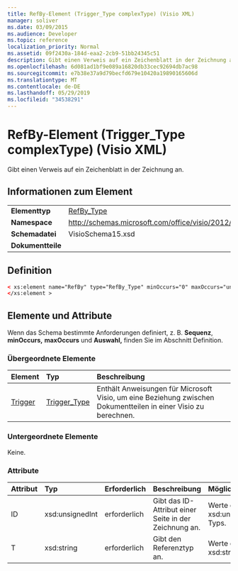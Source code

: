 ```yaml
---
title: RefBy-Element (Trigger_Type complexType) (Visio XML)
manager: soliver
ms.date: 03/09/2015
ms.audience: Developer
ms.topic: reference
localization_priority: Normal
ms.assetid: 09f2430a-184d-eaa2-2cb9-51bb24345c51
description: Gibt einen Verweis auf ein Zeichenblatt in der Zeichnung an.
ms.openlocfilehash: 6d081ad1bf9e089a16820db33cec92694db7ac98
ms.sourcegitcommit: e7b38e37a9d79becfd679e10420a19890165606d
ms.translationtype: MT
ms.contentlocale: de-DE
ms.lasthandoff: 05/29/2019
ms.locfileid: "34538291"
---
```

# <a name="refby-element-trigger_type-complextype-visio-xml"></a>RefBy-Element (Trigger_Type complexType) (Visio XML)

Gibt einen Verweis auf ein Zeichenblatt in der Zeichnung an.
  
## <a name="element-information"></a>Informationen zum Element

|||
|:-----|:-----|
|**Elementtyp** <br/> |[RefBy_Type](refby_type-complextypevisio-xml.md) <br/> |
|**Namespace** <br/> |http://schemas.microsoft.com/office/visio/2012/main  <br/> |
|**Schemadatei** <br/> |VisioSchema15.xsd  <br/> |
|**Dokumentteile** <br/> ||
   
## <a name="definition"></a>Definition

```XML
< xs:element name="RefBy" type="RefBy_Type" minOccurs="0" maxOccurs="unbounded" >
</xs:element >
```

## <a name="elements-and-attributes"></a>Elemente und Attribute

Wenn das Schema bestimmte Anforderungen definiert, z. B. **Sequenz**, **minOccurs,** **maxOccurs** und **Auswahl,** finden Sie im Abschnitt Definition. 
  
### <a name="parent-elements"></a>Übergeordnete Elemente

|**Element**|**Typ**|**Beschreibung**|
|:-----|:-----|:-----|
|[Trigger](trigger-elementvisio-xml.md) <br/> |[Trigger_Type](trigger_type-complextypevisio-xml.md) <br/> |Enthält Anweisungen für Microsoft Visio, um eine Beziehung zwischen Dokumentteilen in einer Visio zu berechnen.  <br/> |

   
### <a name="child-elements"></a>Untergeordnete Elemente

Keine.
  
### <a name="attributes"></a>Attribute

|**Attribut**|**Typ**|**Erforderlich**|**Beschreibung**|**Mögliche Werte**|
|:-----|:-----|:-----|:-----|:-----|
|ID  <br/> |xsd:unsignedInt  <br/> |erforderlich  <br/> |Gibt das ID-Attribut einer Seite in der Zeichnung an.  <br/> |Werte des xsd:unsignedInt-Typs.  <br/> |
|T  <br/> |xsd:string  <br/> |erforderlich  <br/> |Gibt den Referenztyp an.  <br/> |Werte des xsd:string-Typs.  <br/> |
   

